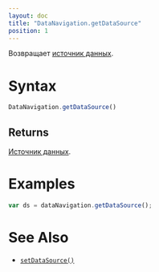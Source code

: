 ```yaml
---
layout: doc
title: "DataNavigation.getDataSource"
position: 1
---
```


Возвращает [источник данных](../../../Core/DataSources/BaseDataSource/).

# Syntax

```js
DataNavigation.getDataSource()
```

## Returns

[Источник данных](../../../Core/DataSources/BaseDataSource/).

# Examples

```js
var ds = dataNavigation.getDataSource();
```

# See Also

* [`setDataSource()`](../DataNavigation.setDataSource/)

